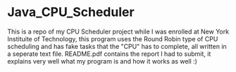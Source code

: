 # Java_CPU_Scheduler
This is a repo of my CPU Scheduler project while I was enrolled at New York Instituite of Technology, this program uses the Round Robin type of CPU scheduling and has fake tasks that the "CPU" has to complete, all written in a seperate text file. README.pdf contains the report I had to submit, it explains very well what my program is and how it works as well :)
